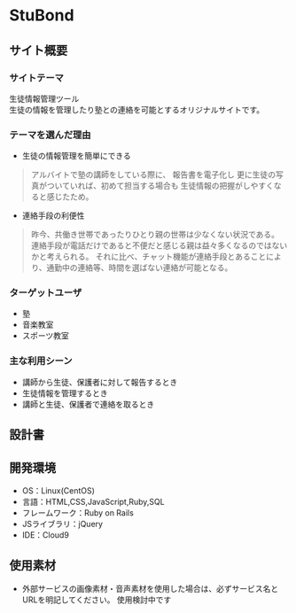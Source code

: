 # StuBond

## サイト概要
### サイトテーマ
生徒情報管理ツール<br>
生徒の情報を管理したり塾との連絡を可能とするオリジナルサイトです。

### テーマを選んだ理由
- 生徒の情報管理を簡単にできる
> アルバイトで塾の講師をしている際に、
報告書を電子化し
更に生徒の写真がついていれば、初めて担当する場合も
生徒情報の把握がしやすくなると感じたため。
- 連絡手段の利便性
> 昨今、共働き世帯であったりひとり親の世帯は少なくない状況である。
連絡手段が電話だけであると不便だと感じる親は益々多くなるのではないかと考えられる。
それに比べ、チャット機能が連絡手段とあることにより、通勤中の連絡等、時間を選ばない連絡が可能となる。


### ターゲットユーザ
- 塾
- 音楽教室
- スポーツ教室

### 主な利用シーン
- 講師から生徒、保護者に対して報告するとき
- 生徒情報を管理するとき
- 講師と生徒、保護者で連絡を取るとき

## 設計書

## 開発環境
- OS：Linux(CentOS)
- 言語：HTML,CSS,JavaScript,Ruby,SQL
- フレームワーク：Ruby on Rails
- JSライブラリ：jQuery
- IDE：Cloud9

## 使用素材
- 外部サービスの画像素材・音声素材を使用した場合は、必ずサービス名とURLを明記してください。
使用検討中です